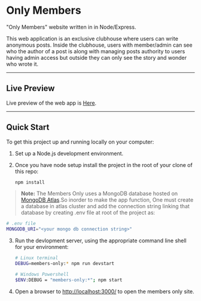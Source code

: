 # Only Members

"Only Members" website written in in Node/Express.

This web application is an exclusive clubhouse where users can write anonymous posts. Inside the clubhouse, users with member/admin can see who the author of a post is along with managing posts authority to users having admin access but outside they can only see the story and wonder who wrote it.

---

## Live Preview

Live preview of the web app is [Here](https://pradip-members-only.glitch.me).

---

## Quick Start

To get this project up and running locally on your computer:

1. Set up a Node.js development environment.
2. Once you have node setup install the project in the root of your clone of this repo:

   ```bash
   npm install
   ```

> **Note:** The Members Only uses a MongoDB database hosted on [MongoDB Atlas](https://www.mongodb.com/cloud/atlas).So inorder to make the app function, One must create a database in atlas cluster and add the connection string linking that database by creating .env file at root of the project as:

```bash
# .env file
MONGODB_URI="<your mongo db connection string>"
```

3. Run the devlopment server, using the appropriate command line shell for your environment:

   ```bash
   # Linux terminal
   DEBUG=members-only:* npm run devstart

   # Windows Powershell
   $ENV:DEBUG = "members-only:*"; npm start
   ```

4. Open a browser to <http://localhost:3000/> to open the members only site.
